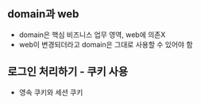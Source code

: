 ## domain과 web
* domain은 핵심 비즈니스 업무 영역, web에 의존X
* web이 변경되더라고 domain은 그대로 사용할 수 있어야 함

## 로그인 처리하기 - 쿠키 사용
* 영속 쿠키와 세션 쿠키